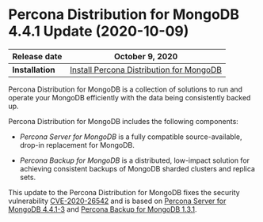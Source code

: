 # Percona Distribution for MongoDB 4.4.1 Update (2020-10-09)

| **Release date** | October 9, 2020  |
| ---------------- | ------------------ |
| **Installation** | [Install Percona Distribution for MongoDB](installation.md)|
    
Percona Distribution for MongoDB is a collection of solutions to run and operate your
MongoDB efficiently with the data being consistently backed up.

Percona Distribution for MongoDB includes the following components:

* *Percona Server for MongoDB* is a fully compatible source-available, drop-in replacement
for MongoDB.

* *Percona Backup for MongoDB* is a distributed, low-impact solution for achieving
consistent backups of MongoDB sharded clusters and replica sets.

This update to the Percona Distribution for MongoDB fixes the security vulnerability [CVE-2020-26542](https://cve.mitre.org/cgi-bin/cvename.cgi?name=CVE-2020-26542) 
and is based on 
[Percona Server for MongoDB 4.4.1-3](https://docs.percona.com/percona-server-for-mongodb/4.4/release_notes/4.4.1-3.htm) and 
[Percona Backup for MongoDB 1.3.1](https://docs.percona.com/percona-backup-mongodb/release-notes/1.3.1.html).
